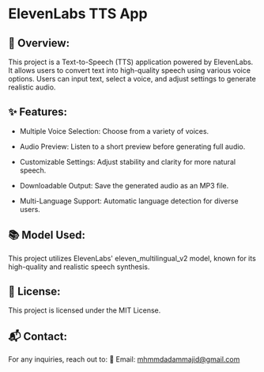 # ElevenLabs TTS App

## 📌 Overview:

This project is a Text-to-Speech (TTS) application powered by ElevenLabs. It allows users to convert text into high-quality speech using various voice options. Users can input text, select a voice, and adjust settings to generate realistic audio.

## ✨ Features:

- Multiple Voice Selection: Choose from a variety of voices.

- Audio Preview: Listen to a short preview before generating full audio.

- Customizable Settings: Adjust stability and clarity for more natural speech.

- Downloadable Output: Save the generated audio as an MP3 file.

- Multi-Language Support: Automatic language detection for diverse users.

## 📚 Model Used:

This project utilizes ElevenLabs' eleven_multilingual_v2 model, known for its high-quality and realistic speech synthesis.

## 📝 License:

This project is licensed under the MIT License.

## 📬 Contact:

For any inquiries, reach out to:
📧 Email: mhmmdadammajid@gmail.com
